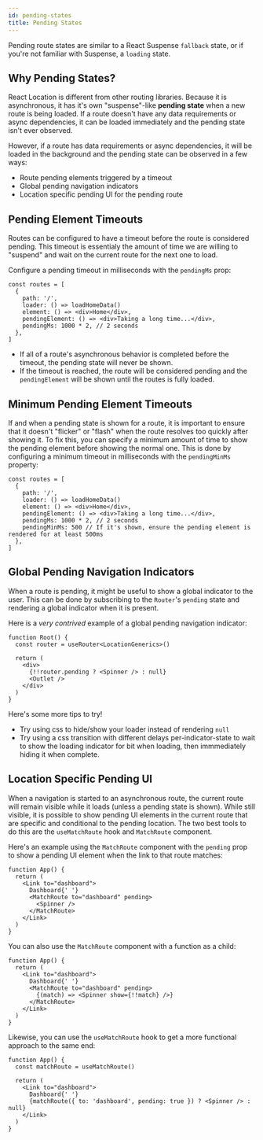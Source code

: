 ```yaml
---
id: pending-states
title: Pending States
---
```


Pending route states are similar to a React Suspense `fallback` state, or if you're not familiar with Suspense, a `loading` state.

## Why Pending States?

React Location is different from other routing libraries. Because it is asynchronous, it has it's own "suspense"-like **pending state** when a new route is being loaded. If a route doesn't have any data requirements or async dependencies, it can be loaded immediately and the pending state isn't ever observed.

However, if a route has data requirements or async dependencies, it will be loaded in the background and the pending state can be observed in a few ways:

- Route pending elements triggered by a timeout
- Global pending navigation indicators
- Location specific pending UI for the pending route

## Pending Element Timeouts

Routes can be configured to have a timeout before the route is considered pending. This timeout is essentialy the amount of time we are willing to "suspend" and wait on the current route for the next one to load.

Configure a pending timeout in milliseconds with the `pendingMs` prop:

```tsx
const routes = [
  {
    path: '/',
    loader: () => loadHomeData()
    element: () => <div>Home</div>,
    pendingElement: () => <div>Taking a long time...</div>,
    pendingMs: 1000 * 2, // 2 seconds
  },
]
```

- If all of a route's asynchronous behavior is completed before the timeout, the pending state will never be shown.
- If the timeout is reached, the route will be considered pending and the `pendingElement` will be shown until the routes is fully loaded.

## Minimum Pending Element Timeouts

If and when a pending state is shown for a route, it is important to ensure that it doesn't "flicker" or "flash" when the route resolves too quickly after showing it. To fix this, you can specify a minimum amount of time to show the pending element before showing the normal one. This is done by configuring a minimum timeout in milliseconds with the `pendingMinMs` property:

```tsx
const routes = [
  {
    path: '/',
    loader: () => loadHomeData()
    element: () => <div>Home</div>,
    pendingElement: () => <div>Taking a long time...</div>,
    pendingMs: 1000 * 2, // 2 seconds
    pendingMinMs: 500 // If it's shown, ensure the pending element is rendered for at least 500ms
  },
]
```

## Global Pending Navigation Indicators

When a route is pending, it might be useful to show a global indicator to the user. This can be done by subscribing to the `Router`'s `pending` state and rendering a global indicator when it is present.

Here is a _very contrived_ example of a global pending navigation indicator:

```tsx
function Root() {
  const router = useRouter<LocationGenerics>()

  return (
    <div>
      {!!router.pending ? <Spinner /> : null}
      <Outlet />
    </div>
  )
}
```

Here's some more tips to try!

- Try using css to hide/show your loader instead of rendering `null`
- Try using a css transition with different delays per-indicator-state to wait to show the loading indicator for bit when loading, then immmediately hiding it when complete.

## Location Specific Pending UI

When a navigation is started to an asynchronous route, the current route will remain visible while it loads (unless a pending state is shown). While still visible, it is possible to show pending UI elements in the current route that are specific and conditional to the pending location. The two best tools to do this are the `useMatchRoute` hook and `MatchRoute` component.

Here's an example using the `MatchRoute` component with the `pending` prop to show a pending UI element when the link to that route matches:

```tsx
function App() {
  return (
    <Link to="dashboard">
      Dashboard{' '}
      <MatchRoute to="dashboard" pending>
        <Spinner />
      </MatchRoute>
    </Link>
  )
}
```

You can also use the `MatchRoute` component with a function as a child:

```tsx
function App() {
  return (
    <Link to="dashboard">
      Dashboard{' '}
      <MatchRoute to="dashboard" pending>
        {(match) => <Spinner show={!!match} />}
      </MatchRoute>
    </Link>
  )
}
```

Likewise, you can use the `useMatchRoute` hook to get a more functional approach to the same end:

```tsx
function App() {
  const matchRoute = useMatchRoute()

  return (
    <Link to="dashboard">
      Dashboard{' '}
      {matchRoute({ to: 'dashboard', pending: true }) ? <Spinner /> : null}
    </Link>
  )
}
```
